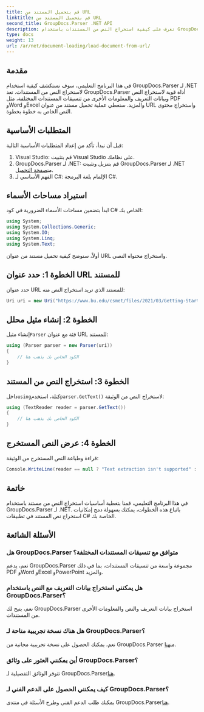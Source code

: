 ```yaml
---
title: قم بتحميل المستند من URL
linktitle: قم بتحميل المستند من URL
second_title: GroupDocs.Parser .NET API
description: تعرف على كيفية استخراج النص من المستندات باستخدام GroupDocs.Parser لـ .NET. يغطي هذا البرنامج التعليمي تحميل مستند من عنوان URL واستخراج النص خطوة بخطوة.
type: docs
weight: 13
url: /ar/net/document-loading/load-document-from-url/
---
```

## مقدمة
في هذا البرنامج التعليمي، سوف نستكشف كيفية استخدام GroupDocs.Parser لـ .NET لاستخراج النص من المستندات. تعد GroupDocs.Parser أداة قوية لاستخراج النص وبيانات التعريف والمعلومات الأخرى من تنسيقات المستندات المختلفة، مثل PDF وWord وExcel والمزيد. سنغطي عملية تحميل مستند من عنوان URL واستخراج محتوى النص الخاص به خطوة بخطوة.
## المتطلبات الأساسية
قبل أن نبدأ، تأكد من إعداد المتطلبات الأساسية التالية:
1. Visual Studio: قم بتثبيت Visual Studio على نظامك.
2.  GroupDocs.Parser لـ .NET: قم بتنزيل وتثبيت GroupDocs.Parser لـ .NET من[صفحة التحميل](https://releases.groupdocs.com/parser/net/).
3. الفهم الأساسي لـ C#: الإلمام بلغة البرمجة C#.

## استيراد مساحات الأسماء
ابدأ بتضمين مساحات الأسماء الضرورية في كود C# الخاص بك:
```csharp
using System;
using System.Collections.Generic;
using System.IO;
using System.Linq;
using System.Text;
```

أولاً، سنوضح كيفية تحميل مستند من عنوان URL واستخراج محتواه النصي.
## الخطوة 1: حدد عنوان URL للمستند
حدد عنوان URL للمستند الذي تريد استخراج النص منه:
```csharp
Uri uri = new Uri("https://www.bu.edu/csmet/files/2021/03/Getting-Started-with-SQLite.pdf");
```
## الخطوة 2: إنشاء مثيل محلل
 إنشاء مثيل`Parser` فئة مع عنوان URL للمستند:
```csharp
using (Parser parser = new Parser(uri))
{
    // الكود الخاص بك يذهب هنا
}
```
## الخطوة 3: استخراج النص من المستند
 داخل`using`كتلة، استخدم`parser.GetText()` لاستخراج النص من الوثيقة:
```csharp
using (TextReader reader = parser.GetText())
{
    // الكود الخاص بك يذهب هنا
}
```
## الخطوة 4: عرض النص المستخرج
قراءة وطباعة النص المستخرج من الوثيقة:
```csharp
Console.WriteLine(reader == null ? "Text extraction isn't supported" : reader.ReadToEnd());
```

## خاتمة
في هذا البرنامج التعليمي، قمنا بتغطية أساسيات استخراج النص من مستند باستخدام GroupDocs.Parser لـ .NET. باتباع هذه الخطوات، يمكنك بسهولة دمج إمكانيات استخراج نص المستند في تطبيقات C# الخاصة بك.

## الأسئلة الشائعة
### هل GroupDocs.Parser متوافق مع تنسيقات المستندات المختلفة؟
نعم، يدعم GroupDocs.Parser مجموعة واسعة من تنسيقات المستندات، بما في ذلك PDF وWord وExcel وPowerPoint والمزيد.
### هل يمكنني استخراج بيانات التعريف مع النص باستخدام GroupDocs.Parser؟
نعم، يتيح لك GroupDocs.Parser استخراج بيانات التعريف والنص والمعلومات الأخرى من المستندات.
### هل هناك نسخة تجريبية متاحة لـ GroupDocs.Parser؟
 نعم، يمكنك الحصول على نسخة تجريبية مجانية من GroupDocs.Parser من[هنا](https://releases.groupdocs.com/).
### أين يمكنني العثور على وثائق GroupDocs.Parser؟
 تتوفر الوثائق التفصيلية لـ GroupDocs.Parser[هنا](https://reference.groupdocs.com/parser/net/).
### كيف يمكنني الحصول على الدعم الفني لـ GroupDocs.Parser؟
يمكنك طلب الدعم الفني وطرح الأسئلة في منتدى GroupDocs.Parser[هنا](https://forum.groupdocs.com/c/parser/17).